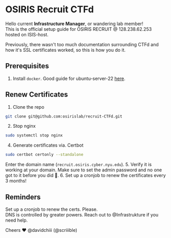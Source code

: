 # OSIRIS Recruit CTFd 

Hello current **Infrastructure Manager**, or wandering lab member!<br>
This is the official setup guide for OSIRIS RECRUIT @ 128.238.62.253 hosted on ISIS-host.

Previously, there wasn't too much documentation surrounding CTFd and how it's SSL certificates worked, so this is how you do it.

## Prerequisites
1. Install `docker`. Good guide for ubuntu-server-22 [here](https://docs.docker.com/engine/install/ubuntu/).

## Renew Certificates
1. Clone the repo <br>
```bash
git clone git@github.com:osirislab/recruit-CTFd.git
```
2. Stop nginx
```bash
sudo systemctl stop nginx
```
4. Generate certificates via. Certbot
```bash
sudo certbot certonly --standalone
```
Enter the domain name (`recruit.osiris.cyber.nyu.edu`).
5. Verify it is working at your domain. Make sure to set the admin password and no one got to it before you did 💯.
6. Set up a cronjob to renew the certificates every 3 months!


## Reminders
Set up a cronjob to renew the certs. Please.<br>
DNS is controlled by greater powers. Reach out to @Infrastrukture if you need help.<br>

Cheers ❤️ @davidchiii (@scriiible)
